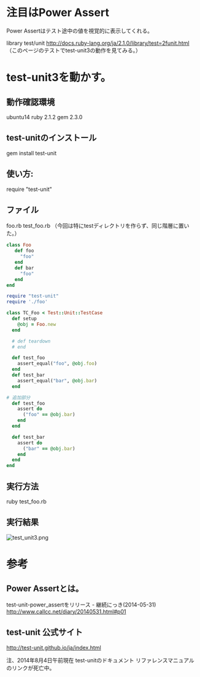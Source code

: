 <!--
title:   test-unit3を触る。 6年ぶりのメジャーバージョンアップ
tags:    Ruby,power-assert,test-unit,テスト
id:      8a9cd0bdd5aa31d21146
private: false
-->
# 注目はPower Assert
Power Assertはテスト途中の値を視覚的に表示してくれる。

library test/unit
http://docs.ruby-lang.org/ja/2.1.0/library/test=2funit.html
（このページのテストでtest-unit3の動作を見てみる。）

# test-unit3を動かす。
## 動作確認環境
ubuntu14
ruby 2.1.2
gem 2.3.0

## test-unitのインストール
gem install test-unit

## 使い方:
require "test-unit"

## ファイル
foo.rb
test_foo.rb
（今回は特にtestディレクトリを作らず、同じ階層に置いた。）

```ruby:foo.rb
class Foo
   def foo
     "foo"
   end
   def bar
     "foo"
   end
end
```

```ruby:test_foo.rb
require "test-unit"
require './foo'

class TC_Foo < Test::Unit::TestCase
  def setup
    @obj = Foo.new
  end

  # def teardown
  # end

  def test_foo
    assert_equal("foo", @obj.foo)
  end
  def test_bar
    assert_equal("bar", @obj.bar)
  end

# 追加部分
  def test_foo
    assert do
      ("foo" == @obj.bar)
    end
  end

  def test_bar
    assert do
      ("bar" == @obj.bar)
    end
  end
end

```

## 実行方法
ruby test_foo.rb

## 実行結果
![test_unit3.png](https://qiita-image-store.s3.amazonaws.com/0/44761/c60a0d60-1c17-f701-43f6-8e223819cc15.png)

# 参考

## Power Assertとは。
test-unit-power_assertをリリース - 継続にっき(2014-05-31)
http://www.callcc.net/diary/20140531.html#p01

## test-unit 公式サイト
http://test-unit.github.io/ja/index.html

注、2014年8月4日午前現在
test-unitのドキュメント
リファレンスマニュアル
のリンクが死亡中。